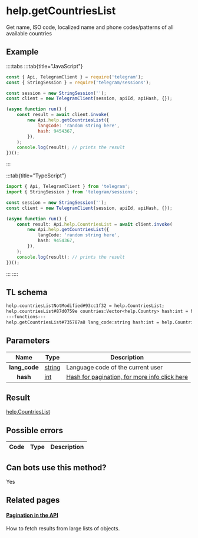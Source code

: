 # help.getCountriesList

Get name, ISO code, localized name and phone codes/patterns of all available countries

## Example

::::tabs
:::tab{title="JavaScript"}

```js
const { Api, TelegramClient } = require('telegram');
const { StringSession } = require('telegram/sessions');

const session = new StringSession('');
const client = new TelegramClient(session, apiId, apiHash, {});

(async function run() {
    const result = await client.invoke(
        new Api.help.getCountriesList({
            langCode: 'random string here',
            hash: 9454367,
        }),
    );
    console.log(result); // prints the result
})();
```

:::

:::tab{title="TypeScript"}

```ts
import { Api, TelegramClient } from 'telegram';
import { StringSession } from 'telegram/sessions';

const session = new StringSession('');
const client = new TelegramClient(session, apiId, apiHash, {});

(async function run() {
    const result: Api.help.CountriesList = await client.invoke(
        new Api.help.getCountriesList({
            langCode: 'random string here',
            hash: 9454367,
        }),
    );
    console.log(result); // prints the result
})();
```

:::
::::

## TL schema

```txt
help.countriesListNotModified#93cc1f32 = help.CountriesList;
help.countriesList#87d0759e countries:Vector<help.Country> hash:int = help.CountriesList;
---functions---
help.getCountriesList#735787a8 lang_code:string hash:int = help.CountriesList;
```

## Parameters

|     Name      | Type                                            | Description                                                                                            |
| :-----------: | ----------------------------------------------- | ------------------------------------------------------------------------------------------------------ |
| **lang_code** | [string](https://core.telegram.org/type/string) | Language code of the current user                                                                      |
|   **hash**    | [int](https://core.telegram.org/type/int)       | [Hash for pagination, for more info click here](https://core.telegram.org/api/offsets#hash-generation) |

## Result

[help.CountriesList](https://core.telegram.org/type/help.CountriesList)

## Possible errors

| Code | Type | Description |
| :--: | ---- | ----------- |

## Can bots use this method?

Yes

## Related pages

#### [Pagination in the API](https://core.telegram.org/api/offsets)

How to fetch results from large lists of objects.
